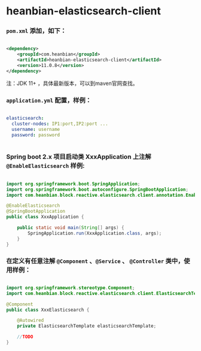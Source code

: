 # heanbian-elasticsearch-client

### `pom.xml` 添加，如下：

```xml

<dependency>
	<groupId>com.heanbian</groupId>
	<artifactId>heanbian-elasticsearch-client</artifactId>
	<version>11.0.8</version>
</dependency>

```
注：JDK 11+ ，具体最新版本，可以到maven官网查找。

### `application.yml` 配置，样例：

```yaml

elasticsearch:
  cluster-nodes: IP1:port,IP2:port ...
  username: username
  password: password
  
```

### Spring boot 2.x 项目启动类 XxxApplication 上注解 `@EnableElasticsearch` 样例:

```java

import org.springframework.boot.SpringApplication;
import org.springframework.boot.autoconfigure.SpringBootApplication;
import com.heanbian.block.reactive.elasticsearch.client.annotation.EnableElasticsearch;

@EnableElasticsearch
@SpringBootApplication
public class XxxApplication {

	public static void main(String[] args) {
		SpringApplication.run(XxxApplication.class, args);
	}
}

```

### 在定义有任意注解 `@Component` 、`@Service` 、 `@Controller` 类中，使用样例：

```java

import org.springframework.stereotype.Component;
import com.heanbian.block.reactive.elasticsearch.client.ElasticsearchTemplate;

@Component
public class XxxElasticsearch {

	@Autowired
	private ElasticsearchTemplate elasticsearchTemplate;

	//TODO
}

```
